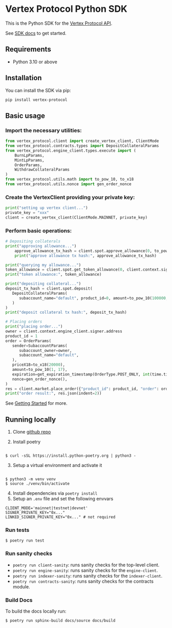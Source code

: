 # Vertex Protocol Python SDK

This is the Python SDK for the [Vertex Protocol API](https://vertex-protocol.gitbook.io/docs/developer-resources/api).

See [SDK docs](https://vertex-protocol.github.io/vertex-python-sdk/index.html) to get started.

## Requirements

- Python 3.10 or above

## Installation

You can install the SDK via pip:

```bash
pip install vertex-protocol
```

## Basic usage

### Import the necessary utilities:

```python
from vertex_protocol.client import create_vertex_client, ClientMode
from vertex_protocol.contracts.types import DepositCollateralParams
from vertex_protocol.engine_client.types.execute import (
    BurnLpParams,
    MintLpParams,
    OrderParams,
    WithdrawCollateralParams
)
from vertex_protocol.utils.math import to_pow_10, to_x18
from vertex_protocol.utils.nonce import gen_order_nonce
```

### Create the VertexClient providing your private key:

```python
print("setting up vertex client...")
private_key = "xxx"
client = create_vertex_client(ClientMode.MAINNET, private_key)
```

### Perform basic operations:

```python
# Depositing collaterals
print("approving allowance...")
    approve_allowance_tx_hash = client.spot.approve_allowance(0, to_pow_10(100000, 6))
    print("approve allowance tx hash:", approve_allowance_tx_hash)

print("querying my allowance...")
token_allowance = client.spot.get_token_allowance(0, client.context.signer.address)
print("token allowance:", token_allowance)

print("depositing collateral...")
deposit_tx_hash = client.spot.deposit(
   DepositCollateralParams(
      subaccount_name="default", product_id=0, amount=to_pow_10(100000, 6)
   )
)
print("deposit collateral tx hash:", deposit_tx_hash)

# Placing orders
print("placing order...")
owner = client.context.engine_client.signer.address
product_id = 1
order = OrderParams(
   sender=SubaccountParams(
      subaccount_owner=owner,
      subaccount_name="default",
   ),
   priceX18=to_x18(20000),
   amount=to_pow_10(1, 17),
   expiration=get_expiration_timestamp(OrderType.POST_ONLY, int(time.time()) + 40),
   nonce=gen_order_nonce(),
)
res = client.market.place_order({"product_id": product_id, "order": order})
print("order result:", res.json(indent=2))
```

See [Getting Started](https://vertex-protocol.github.io/vertex-python-sdk/getting-started.html) for more.

## Running locally

1. Clone [github repo](https://github.com/vertex-protocol/vertex-python-sdk)

2. Install poetry

```

$ curl -sSL https://install.python-poetry.org | python3 -

```

3. Setup a virtual environment and activate it

```

$ python3 -m venv venv
$ source ./venv/bin/activate

```

4. Install dependencies via `poetry install`
5. Setup an `.env` file and set the following envvars

```shell
CLIENT_MODE='mainnet|testnet|devnet'
SIGNER_PRIVATE_KEY="0x..."
LINKED_SIGNER_PRIVATE_KEY="0x..." # not required
```

### Run tests

```
$ poetry run test
```

### Run sanity checks

- `poetry run client-sanity`: runs sanity checks for the top-level client.
- `poetry run engine-sanity`: runs sanity checks for the `engine-client`.
- `poetry run indexer-sanity`: runs sanity checks for the `indexer-client`.
- `poetry run contracts-sanity`: runs sanity checks for the contracts module.

### Build Docs

To build the docs locally run:

```
$ poetry run sphinx-build docs/source docs/build
```
